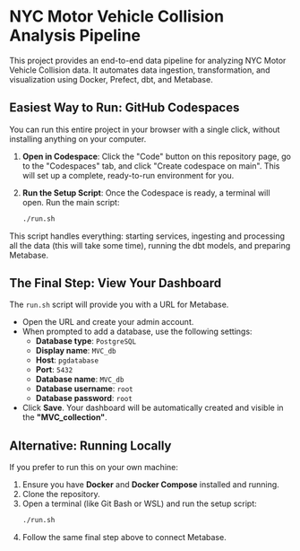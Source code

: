 # NYC Motor Vehicle Collision Analysis Pipeline

This project provides an end-to-end data pipeline for analyzing NYC Motor Vehicle Collision data. It automates data ingestion, transformation, and visualization using Docker, Prefect, dbt, and Metabase.

## Easiest Way to Run: GitHub Codespaces

You can run this entire project in your browser with a single click, without installing anything on your computer.

1.  **Open in Codespace**: Click the "Code" button on this repository page, go to the "Codespaces" tab, and click "Create codespace on main". This will set up a complete, ready-to-run environment for you.

2.  **Run the Setup Script**: Once the Codespace is ready, a terminal will open. Run the main script:
    ```bash
    ./run.sh
    ```
This script handles everything: starting services, ingesting and processing all the data (this will take some time), running the dbt models, and preparing Metabase.

## The Final Step: View Your Dashboard

The `run.sh` script will provide you with a URL for Metabase.

-   Open the URL and create your admin account.
-   When prompted to add a database, use the following settings:
    -   **Database type**: `PostgreSQL`
    -   **Display name**: `MVC_db`
    -   **Host**: `pgdatabase`
    -   **Port**: `5432`
    -   **Database name**: `MVC_db`
    -   **Database username**: `root`
    -   **Database password**: `root`
-   Click **Save**. Your dashboard will be automatically created and visible in the **"MVC_collection"**.

## Alternative: Running Locally

If you prefer to run this on your own machine:
1.  Ensure you have **Docker** and **Docker Compose** installed and running.
2.  Clone the repository.
3.  Open a terminal (like Git Bash or WSL) and run the setup script:
    ```bash
    ./run.sh
    ```
4.  Follow the same final step above to connect Metabase.